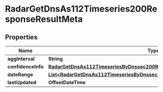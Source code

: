 

# RadarGetDnsAs112Timeseries200ResponseResultMeta


## Properties

| Name | Type | Description | Notes |
|------------ | ------------- | ------------- | -------------|
|**aggInterval** | **String** |  |  |
|**confidenceInfo** | [**RadarGetDnsAs112TimeseriesByDnssec200ResponseResultMetaConfidenceInfo**](RadarGetDnsAs112TimeseriesByDnssec200ResponseResultMetaConfidenceInfo.md) |  |  [optional] |
|**dateRange** | [**List&lt;RadarGetDnsAs112TimeseriesByDnssec200ResponseResultMetaDateRangeInner&gt;**](RadarGetDnsAs112TimeseriesByDnssec200ResponseResultMetaDateRangeInner.md) |  |  |
|**lastUpdated** | **OffsetDateTime** |  |  |



